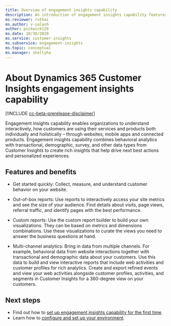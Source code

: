 ```yaml
---
title: Overview of engagement insights capability
description: An introduction of engagement insights capability features and benefits. 
ms.reviewer: ruthai
ms.author: v-salash
author: pickwick129
ms.date: 10/30/2020
ms.service: customer-insights
ms.subservice: engagement-insights 
ms.topic: conceptual
ms.manager: shellyha
---
```


# About Dynamics 365 Customer Insights engagement insights capability 

[!INCLUDE [cc-beta-prerelease-disclaimer](includes/cc-beta-prerelease-disclaimer.md)]

Engagement insights capability enables organizations to understand interactively, how customers are using their services and products both individually and holistically – through websites, mobile apps and connected products. Engagement insights capability combines behavioral analytics with transactional, demographic, survey, and other data types from Customer Insights to create rich insights that help drive next best actions and personalized experiences. 

## Features and benefits

- Get started quickly: Collect, measure, and understand customer behavior on your website.

- Out-of-box reports: Use reports to interactively access your site metrics and see the size of your audience. Find details about visits, page views, referral traffic, and identify pages with the best performance.

- Custom reports: Use the custom report builder to build your own visualizations. They can be based on metrics and dimensions combinations. Use these visualizations to curate the views you need to answer the business questions at hand.

- Multi-channel analytics: Bring in data from multiple channels. For example, behavioral data from website interactions together with transactional and demographic data about your customers. Use this data to build and view interactive reports that include web activities and customer profiles for rich analytics. Create and export refined events and view your web activities alongside customer profiles, activities, and segments in Customer Insights for a 360-degree view on your customers. 

## Next steps

- Find out how to [set up engagement insights capability for the first time](quickstart.md).
- Learn how to [configure and set up your environment](get-started.md).
